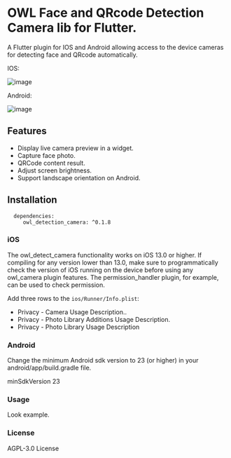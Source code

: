 # OWL Face and QRcode Detection Camera lib for Flutter.

A Flutter plugin for IOS and Android allowing access to the device cameras for detecting face and QRcode automatically.

IOS:

![image](https://github.com/foxdeep/owl_detection_camera/blob/release/screenshot/ios.GIF)

Android:

![image](https://github.com/foxdeep/owl_detection_camera/blob/release/screenshot/android.GIF)

## Features

* Display live camera preview in a widget.
* Capture face photo.
* QRCode content result.
* Adjust screen brightness.
* Support landscape orientation on Android.

## Installation
      dependencies:
         owl_detection_camera: ^0.1.8
### iOS

The owl_detect_camera functionality works on iOS 13.0 or higher. If compiling for any version lower than 13.0, make sure to programmatically check the version of iOS running on the device before using any owl_camera plugin features. The permission_handler plugin, for example, can be used to check permission.

Add three rows to the `ios/Runner/Info.plist`:

* Privacy - Camera Usage Description..
* Privacy - Photo Library Additions Usage Description.
* Privacy - Photo Library Usage Description

### Android

Change the minimum Android sdk version to 23 (or higher) in your android/app/build.gradle file.

minSdkVersion 23

### Usage

Look example.

### License

AGPL-3.0 License